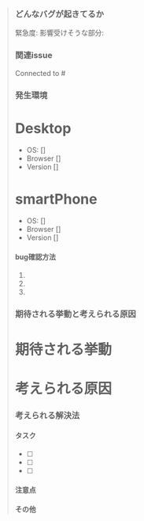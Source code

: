 > ### どんなバグが起きてるか
>
>
>  緊急度: 
>  影響受けそうな部分:
>
>
> ### 関連issue
> Connected to #
>
>
> ### 発生環境
> # Desktop 
> - OS: [] <!-- e.g. iOS -->
> - Browser [] <!-- e.g. chrome, safari -->
> - Version [] <!-- e.g. 22 -->
>
> # smartPhone 
> - OS: [] <!-- e.g. iOS -->
> - Browser [] <!-- e.g. chrome, safari -->
> - Version [] <!-- e.g. 22 -->
>
>
> #### bug確認方法
> 1.
> 2.
> 3.
>
>
> ### 期待される挙動と考えられる原因
>
> # 期待される挙動
>
> # 考えられる原因
>
>
> ### 考えられる解決法
>
>
> #### タスク
> - [ ] 
> - [ ] 
> - [ ] 
> #### 注意点
>
> #### その他
